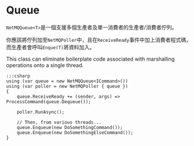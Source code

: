 Queue
======

`NetMQQueue<T>`是一個支援多個生產者及單一消費者的生產者/消費者佇列。

你應該將佇列加至`NetMQPoller`中，且在`ReceiveReady`事件中加上消費者程式碼，而生產者會呼叫`Enque(T)`將資料加入。

This class can eliminate boilerplate code associated with marshalling operations onto a single thread.

    :::csharp
    using (var queue = new NetMQQueue<ICommand>())
    using (var poller = new NetMQPoller { queue })
    {
        queue.ReceiveReady += (sender, args) => ProcessCommand(queue.Dequeue());

        poller.RunAsync();

        // Then, from various threads...
        queue.Enqueue(new DoSomethingCommand());
        queue.Enqueue(new DoSomethingElseCommand());
    }
